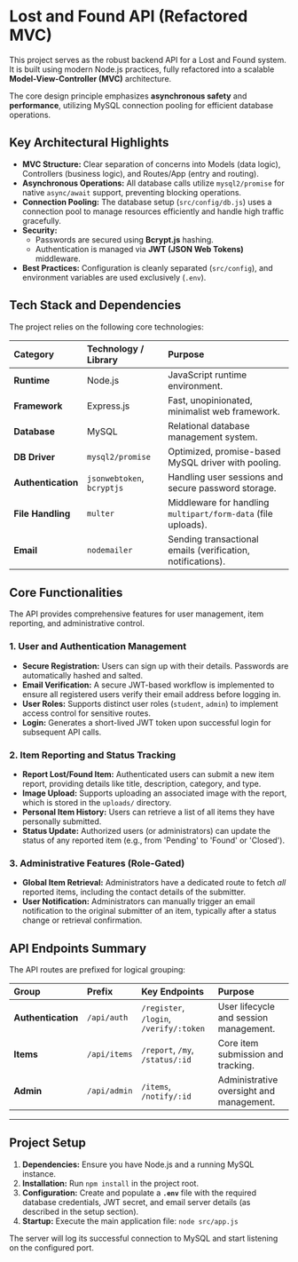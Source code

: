# Lost and Found API (Refactored MVC)

This project serves as the robust backend API for a Lost and Found system. It is built using modern Node.js practices, fully refactored into a scalable **Model-View-Controller (MVC)** architecture.

The core design principle emphasizes **asynchronous safety** and **performance**, utilizing MySQL connection pooling for efficient database operations.

##  Key Architectural Highlights

* **MVC Structure:** Clear separation of concerns into Models (data logic), Controllers (business logic), and Routes/App (entry and routing).
* **Asynchronous Operations:** All database calls utilize `mysql2/promise` for native `async/await` support, preventing blocking operations.
* **Connection Pooling:** The database setup (`src/config/db.js`) uses a connection pool to manage resources efficiently and handle high traffic gracefully.
* **Security:**
    * Passwords are secured using **Bcrypt.js** hashing.
    * Authentication is managed via **JWT (JSON Web Tokens)** middleware.
* **Best Practices:** Configuration is cleanly separated (`src/config`), and environment variables are used exclusively (`.env`).

##  Tech Stack and Dependencies

The project relies on the following core technologies:

| Category | Technology / Library | Purpose |
| :--- | :--- | :--- |
| **Runtime** | Node.js | JavaScript runtime environment. |
| **Framework** | Express.js | Fast, unopinionated, minimalist web framework. |
| **Database** | MySQL | Relational database management system. |
| **DB Driver** | `mysql2/promise` | Optimized, promise-based MySQL driver with pooling. |
| **Authentication** | `jsonwebtoken`, `bcryptjs` | Handling user sessions and secure password storage. |
| **File Handling** | `multer` | Middleware for handling `multipart/form-data` (file uploads). |
| **Email** | `nodemailer` | Sending transactional emails (verification, notifications). |

##  Core Functionalities

The API provides comprehensive features for user management, item reporting, and administrative control.

### 1. User and Authentication Management

* **Secure Registration:** Users can sign up with their details. Passwords are automatically hashed and salted.
* **Email Verification:** A secure JWT-based workflow is implemented to ensure all registered users verify their email address before logging in.
* **User Roles:** Supports distinct user roles (`student`, `admin`) to implement access control for sensitive routes.
* **Login:** Generates a short-lived JWT token upon successful login for subsequent API calls.

### 2. Item Reporting and Status Tracking

* **Report Lost/Found Item:** Authenticated users can submit a new item report, providing details like title, description, category, and type.
* **Image Upload:** Supports uploading an associated image with the report, which is stored in the `uploads/` directory.
* **Personal Item History:** Users can retrieve a list of all items they have personally submitted.
* **Status Update:** Authorized users (or administrators) can update the status of any reported item (e.g., from 'Pending' to 'Found' or 'Closed').

### 3. Administrative Features (Role-Gated)

* **Global Item Retrieval:** Administrators have a dedicated route to fetch *all* reported items, including the contact details of the submitter.
* **User Notification:** Administrators can manually trigger an email notification to the original submitter of an item, typically after a status change or retrieval confirmation.

##  API Endpoints Summary

The API routes are prefixed for logical grouping:

| Group | Prefix | Key Endpoints | Purpose |
| :--- | :--- | :--- | :--- |
| **Authentication** | `/api/auth` | `/register`, `/login`, `/verify/:token` | User lifecycle and session management. |
| **Items** | `/api/items` | `/report`, `/my`, `/status/:id` | Core item submission and tracking. |
| **Admin** | `/api/admin` | `/items`, `/notify/:id` | Administrative oversight and management. |

---

##  Project Setup

1.  **Dependencies:** Ensure you have Node.js and a running MySQL instance.
2.  **Installation:** Run `npm install` in the project root.
3.  **Configuration:** Create and populate a **`.env`** file with the required database credentials, JWT secret, and email server details (as described in the setup section).
4.  **Startup:** Execute the main application file: `node src/app.js`

The server will log its successful connection to MySQL and start listening on the configured port.

